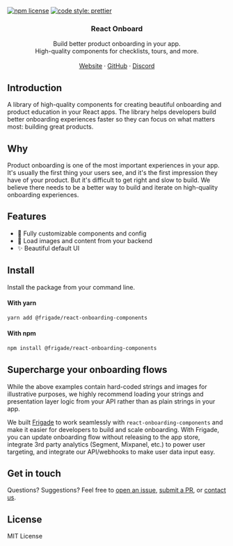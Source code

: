 [![npm license](https://img.shields.io/npm/l/@frigade/react-onboarding-components)](https://www.npmjs.com/package/@frigade/react-onboarding-components)
[![code style: prettier](https://img.shields.io/badge/code_style-prettier-ff69b4.svg)](https://github.com/prettier/prettier)

<H3 align="center"><strong>React Onboard</strong></H3>
<div align="center">Build better product onboarding in your app.<br />High-quality components for checklists, tours, and more.</div>
<br />
<div align="center">
<a href="https://frigade.com">Website</a> 
<span> · </span>
<a href="https://github.com/FrigadeHQ">GitHub</a> 
<span> · </span>
<a href="https://discord.gg/yaRVEZMww5">Discord</a>
</div>

## Introduction

A library of high-quality components for creating beautiful onboarding and product education in your React apps.
The library helps developers build better onboarding experiences faster so they can focus on what matters most: building great products.

## Why

Product onboarding is one of the most important experiences in your app. It's usually the first thing your users see, and it's the first impression they have of your product.
But it's difficult to get right and slow to build. We believe there needs to be a better way to build and iterate on high-quality onboarding experiences.

## Features

- 🎨 Fully customizable components and config
- 🔧 Load images and content from your backend
- ✨ Beautiful default UI

## Install

Install the package from your command line.

#### With yarn

```bash
yarn add @frigade/react-onboarding-components
```

#### With npm

```bash
npm install @frigade/react-onboarding-components
```

## Supercharge your onboarding flows
While the above examples contain hard-coded strings and images for illustrative purposes, we highly recommend loading your strings and presentation
layer logic from your API rather than as plain strings in your app.

We built [Frigade](https://frigade.com/) to work seamlessly with `react-onboarding-components` and make it easier for developers to build and scale onboarding. 
With Frigade, you can update onboarding flow without releasing to the app store, integrate 3rd party analytics (Segment, Mixpanel, etc.) to power user targeting, and integrate our API/webhooks to make user data input easy.

## Get in touch
Questions? Suggestions? Feel free to [open an issue](https://github.com/FrigadeHQ/react-onboarding-components/issues), [submit a PR](https://github.com/FrigadeHQ/react-onboarding-components/pulls), or [contact us](https://frigade.com).

## License

MIT License
